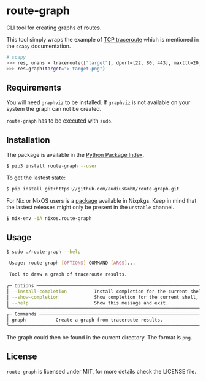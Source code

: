 # route-graph

CLI tool for creating graphs of routes.

This tool simply wraps the example of [TCP traceroute](https://scapy.readthedocs.io/en/latest/usage.html#tcp-traceroute-2)
which is mentioned in the `scapy` documentation.

```bash
# scapy
>>> res, unans = traceroute(["target"], dport=[22, 80, 443], maxttl=20, retry=-2)
>>> res.graph(target="> target.png")
```

## Requirements

You will need `graphviz` to be installed. If `graphviz` is not available
on your system the graph can not be created.

`route-graph` has to be executed with `sudo`.

## Installation

The package is available in the [Python Package Index](https://pypi.org/project/route-graph/).

```bash
$ pip3 install route-graph --user
```

To get the lastest state:

```bash
$ pip install git+https://github.com/audiusGmbH/route-graph.git
```

For Nix or NixOS users is a [package](https://search.nixos.org/packages?channel=unstable&from=0&size=50&sort=relevance&type=packages&query=route-graph)
available in Nixpkgs. Keep in mind that the lastest releases might only
be present in the ``unstable`` channel.

```bash
$ nix-env -iA nixos.route-graph
```

## Usage

```bash
$ sudo ./route-graph --help
                                                                                                                       
 Usage: route-graph [OPTIONS] COMMAND [ARGS]...                                                                        
                                                                                                                       
 Tool to draw a graph of traceroute results.                                                                           
                                                                                                                       
╭─ Options ───────────────────────────────────────────────────────────────────────────────────────────────────────────╮
│ --install-completion          Install completion for the current shell.                                             │
│ --show-completion             Show completion for the current shell, to copy it or customize the installation.      │
│ --help                        Show this message and exit.                                                           │
╰─────────────────────────────────────────────────────────────────────────────────────────────────────────────────────╯
╭─ Commands ──────────────────────────────────────────────────────────────────────────────────────────────────────────╮
│ graph           Create a graph from traceroute results.                                                             │
╰─────────────────────────────────────────────────────────────────────────────────────────────────────────────────────╯
```

The graph could then be found in the current directory. The format is `png`.

## License

`route-graph` is licensed under MIT, for more details check the LICENSE file.
